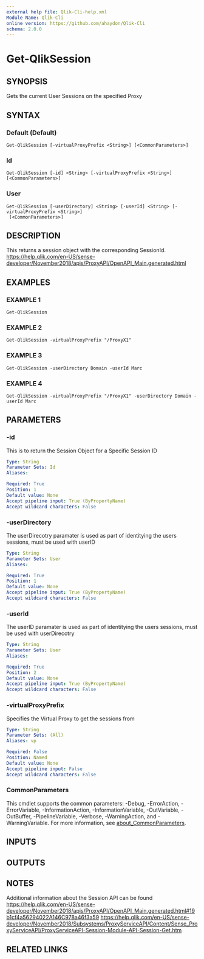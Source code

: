 ```yaml
---
external help file: Qlik-Cli-help.xml
Module Name: Qlik-Cli
online version: https://github.com/ahaydon/Qlik-Cli
schema: 2.0.0
---
```


# Get-QlikSession

## SYNOPSIS
Gets the current User Sessions on the specified Proxy

## SYNTAX

### Default (Default)
```
Get-QlikSession [-virtualProxyPrefix <String>] [<CommonParameters>]
```

### Id
```
Get-QlikSession [-id] <String> [-virtualProxyPrefix <String>] [<CommonParameters>]
```

### User
```
Get-QlikSession [-userDirectory] <String> [-userId] <String> [-virtualProxyPrefix <String>]
 [<CommonParameters>]
```

## DESCRIPTION
This returns a session object with the corresponding SessionId.
https://help.qlik.com/en-US/sense-developer/November2018/apis/ProxyAPI/OpenAPI_Main.generated.html

## EXAMPLES

### EXAMPLE 1
```
Get-QlikSession
```

### EXAMPLE 2
```
Get-QlikSession -virtualProxyPrefix "/ProxyX1"
```

### EXAMPLE 3
```
Get-QlikSession -userDirectory Domain -userId Marc
```

### EXAMPLE 4
```
Get-QlikSession -virtualProxyPrefix "/ProxyX1" -userDirectory Domain -userId Marc
```

## PARAMETERS

### -id
This is to return the Session Object for a Specific Session ID

```yaml
Type: String
Parameter Sets: Id
Aliases:

Required: True
Position: 1
Default value: None
Accept pipeline input: True (ByPropertyName)
Accept wildcard characters: False
```

### -userDirectory
The userDirecotry paramater is used as part of identitying the users sessions, must be used with userID

```yaml
Type: String
Parameter Sets: User
Aliases:

Required: True
Position: 1
Default value: None
Accept pipeline input: True (ByPropertyName)
Accept wildcard characters: False
```

### -userId
The userID paramater is used as part of identitying the users sessions, must be used with userDirecotry

```yaml
Type: String
Parameter Sets: User
Aliases:

Required: True
Position: 2
Default value: None
Accept pipeline input: True (ByPropertyName)
Accept wildcard characters: False
```

### -virtualProxyPrefix
Specifies the Virtual Proxy to get the sessions from

```yaml
Type: String
Parameter Sets: (All)
Aliases: vp

Required: False
Position: Named
Default value: None
Accept pipeline input: False
Accept wildcard characters: False
```

### CommonParameters
This cmdlet supports the common parameters: -Debug, -ErrorAction, -ErrorVariable, -InformationAction, -InformationVariable, -OutVariable, -OutBuffer, -PipelineVariable, -Verbose, -WarningAction, and -WarningVariable. For more information, see [about_CommonParameters](http://go.microsoft.com/fwlink/?LinkID=113216).

## INPUTS

## OUTPUTS

## NOTES
Additional information about the Session API can be found
https://help.qlik.com/en-US/sense-developer/November2018/apis/ProxyAPI/OpenAPI_Main.generated.html#19b1cf4a56294022A146C978a46f3a59
https://help.qlik.com/en-US/sense-developer/November2018/Subsystems/ProxyServiceAPI/Content/Sense_ProxyServiceAPI/ProxyServiceAPI-Session-Module-API-Session-Get.htm

## RELATED LINKS
